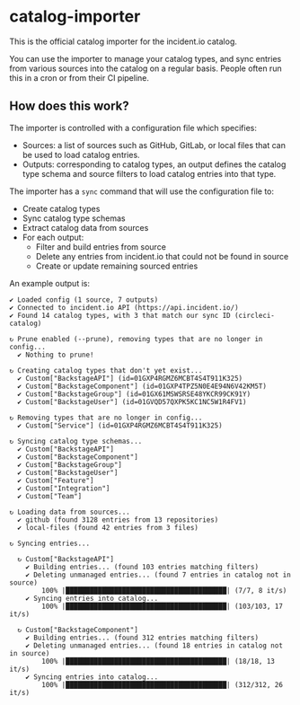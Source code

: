 # catalog-importer

This is the official catalog importer for the incident.io catalog.

You can use the importer to manage your catalog types, and sync entries from
various sources into the catalog on a regular basis. People often run this in a
cron or from their CI pipeline.

## How does this work?

The importer is controlled with a configuration file which specifies:

- Sources: a list of sources such as GitHub, GitLab, or local files that can be
  used to load catalog entries.
- Outputs: corresponding to catalog types, an output defines the catalog type
  schema and source filters to load catalog entries into that type.

The importer has a `sync` command that will use the configuration file to:

- Create catalog types
- Sync catalog type schemas
- Extract catalog data from sources
- For each output:
  - Filter and build entries from source
  - Delete any entries from incident.io that could not be found in source
  - Create or update remaining sourced entries

An example output is:

```
✔ Loaded config (1 source, 7 outputs)
✔ Connected to incident.io API (https://api.incident.io/)
✔ Found 14 catalog types, with 3 that match our sync ID (circleci-catalog)

↻ Prune enabled (--prune), removing types that are no longer in config...
  ✔ Nothing to prune!

↻ Creating catalog types that don't yet exist...
  ✔ Custom["BackstageAPI"] (id=01GXP4RGMZ6MCBT4S4T911K325)
  ✔ Custom["BackstageComponent"] (id=01GXP4TPZ5N0E4E94N6V42KM5T)
  ✔ Custom["BackstageGroup"] (id=01GX61MSWSRSE48YKCR99CK91Y)
  ✔ Custom["BackstageUser"] (id=01GVQD57QXPK5KC1NC5W1R4FV1)

↻ Removing types that are no longer in config...
  ✔ Custom["Service"] (id=01GXP4RGMZ6MCBT4S4T911K325)

↻ Syncing catalog type schemas...
  ✔ Custom["BackstageAPI"]
  ✔ Custom["BackstageComponent"]
  ✔ Custom["BackstageGroup"]
  ✔ Custom["BackstageUser"]
  ✔ Custom["Feature"]
  ✔ Custom["Integration"]
  ✔ Custom["Team"]

↻ Loading data from sources...
  ✔ github (found 3128 entries from 13 repositories)
  ✔ local-files (found 42 entries from 3 files)

↻ Syncing entries...

  ↻ Custom["BackstageAPI"]
    ✔ Building entries... (found 103 entries matching filters)
    ✔ Deleting unmanaged entries... (found 7 entries in catalog not in source)
        100% |████████████████████████████████████████| (7/7, 8 it/s)
    ✔ Syncing entries into catalog...
        100% |████████████████████████████████████████| (103/103, 17 it/s)

  ↻ Custom["BackstageComponent"]
    ✔ Building entries... (found 312 entries matching filters)
    ✔ Deleting unmanaged entries... (found 18 entries in catalog not in source)
        100% |████████████████████████████████████████| (18/18, 13 it/s)
    ✔ Syncing entries into catalog...
        100% |████████████████████████████████████████| (312/312, 26 it/s)
```
